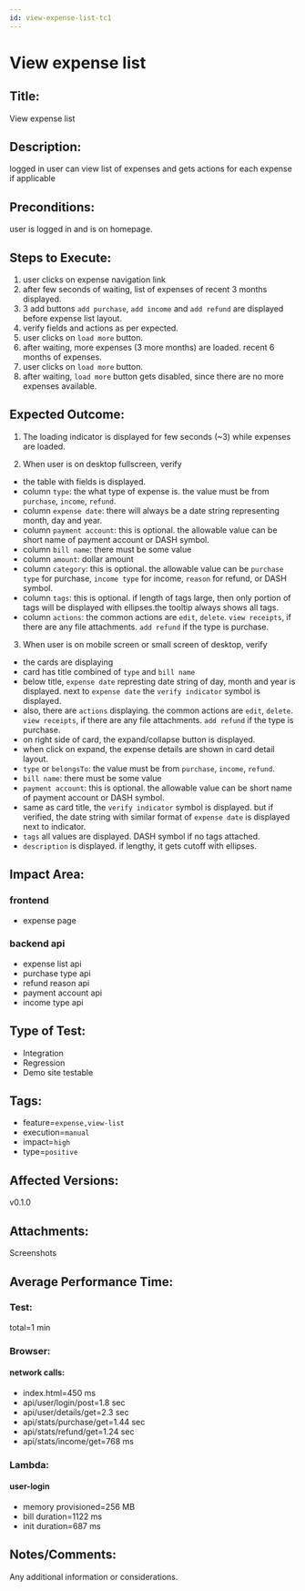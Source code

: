 ```yaml
---
id: view-expense-list-tc1
---
```


# View expense list

## Title:

View expense list

## Description:

logged in user can view list of expenses and gets actions for each expense if applicable

## Preconditions:

user is logged in and is on homepage.

## Steps to Execute:

1. user clicks on expense navigation link
2. after few seconds of waiting, list of expenses of recent 3 months displayed.
3. 3 add buttons `add purchase`, `add income` and `add refund` are displayed before expense list layout.
4. verify fields and actions as per expected.
5. user clicks on `load more` button.
6. after waiting, more expenses (3 more months) are loaded. recent 6 months of expenses.
7. user clicks on `load more` button.
8. after waiting, `load more` button gets disabled, since there are no more expenses available.

## Expected Outcome:

1. The loading indicator is displayed for few seconds (~3) while expenses are loaded.

2. When user is on desktop fullscreen, verify

- the table with fields is displayed.
- column `type`: the what type of expense is. the value must be from `purchase`, `income`, `refund`.
- column `expense date`: there will always be a date string representing month, day and year.
- column `payment account`: this is optional. the allowable value can be short name of payment account or DASH symbol.
- column `bill name`: there must be some value
- column `amount`: dollar amount
- column `category`: this is optional. the allowable value can be `purchase type` for purchase, `income type` for income, `reason` for refund, or DASH symbol.
- column `tags`: this is optional. if length of tags large, then only portion of tags will be displayed with ellipses.the tooltip always shows all tags.
- column `actions`: the common actions are `edit`, `delete`. `view receipts`, if there are any file attachments. `add refund` if the type is purchase.

3. When user is on mobile screen or small screen of desktop, verify

- the cards are displaying
- card has title combined of `type` and `bill name`
- below title, `expense date` represting date string of day, month and year is displayed. next to `expense date` the `verify indicator` symbol is displayed.
- also, there are `actions` displaying. the common actions are `edit`, `delete`. `view receipts`, if there are any file attachments. `add refund` if the type is purchase.
- on right side of card, the expand/collapse button is displayed.
- when click on expand, the expense details are shown in card detail layout.
- `type` or `belongsTo`: the value must be from `purchase`, `income`, `refund`.
- `bill name`: there must be some value
- `payment account`: this is optional. the allowable value can be short name of payment account or DASH symbol.
- same as card title, the `verify indicator` symbol is displayed. but if verified, the date string with similar format of `expense date` is displayed next to indicator.
- `tags` all values are displayed. DASH symbol if no tags attached.
- `description` is displayed. if lengthy, it gets cutoff with ellipses.

## Impact Area:

### frontend

- expense page

### backend api

- expense list api
- purchase type api
- refund reason api
- payment account api
- income type api

## Type of Test:

- Integration
- Regression
- Demo site testable

## Tags:

- feature=`expense,view-list`
- execution=`manual`
- impact=`high`
- type=`positive`

## Affected Versions:

v0.1.0

## Attachments:

Screenshots

## Average Performance Time:

### Test:

total=1 min

### Browser:

#### network calls:

- index.html=450 ms
- api/user/login/post=1.8 sec
- api/user/details/get=2.3 sec
- api/stats/purchase/get=1.44 sec
- api/stats/refund/get=1.24 sec
- api/stats/income/get=768 ms

### Lambda:

#### user-login

- memory provisioned=256 MB
- bill duration=1122 ms
- init duration=687 ms

## Notes/Comments:

Any additional information or considerations.
